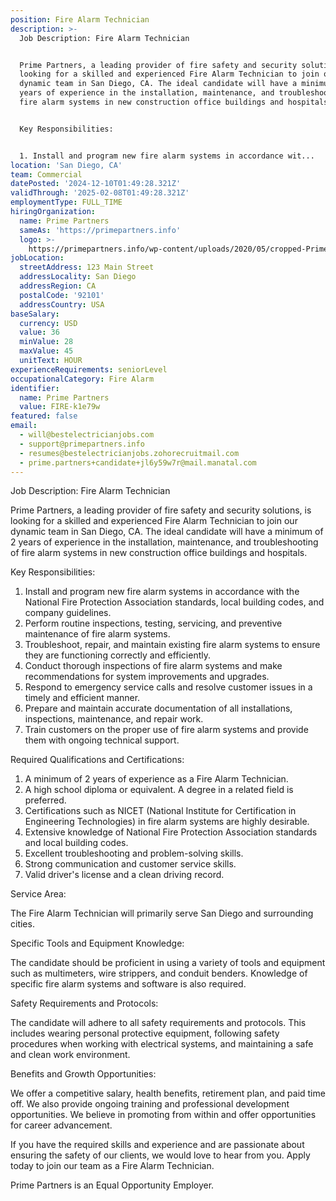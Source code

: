 ```yaml
---
position: Fire Alarm Technician
description: >-
  Job Description: Fire Alarm Technician


  Prime Partners, a leading provider of fire safety and security solutions, is
  looking for a skilled and experienced Fire Alarm Technician to join our
  dynamic team in San Diego, CA. The ideal candidate will have a minimum of 2
  years of experience in the installation, maintenance, and troubleshooting of
  fire alarm systems in new construction office buildings and hospitals.


  Key Responsibilities:


  1. Install and program new fire alarm systems in accordance wit...
location: 'San Diego, CA'
team: Commercial
datePosted: '2024-12-10T01:49:28.321Z'
validThrough: '2025-02-08T01:49:28.321Z'
employmentType: FULL_TIME
hiringOrganization:
  name: Prime Partners
  sameAs: 'https://primepartners.info'
  logo: >-
    https://primepartners.info/wp-content/uploads/2020/05/cropped-Prime-Partners-Logo-NO-BG-1-1.png
jobLocation:
  streetAddress: 123 Main Street
  addressLocality: San Diego
  addressRegion: CA
  postalCode: '92101'
  addressCountry: USA
baseSalary:
  currency: USD
  value: 36
  minValue: 28
  maxValue: 45
  unitText: HOUR
experienceRequirements: seniorLevel
occupationalCategory: Fire Alarm
identifier:
  name: Prime Partners
  value: FIRE-k1e79w
featured: false
email:
  - will@bestelectricianjobs.com
  - support@primepartners.info
  - resumes@bestelectricianjobs.zohorecruitmail.com
  - prime.partners+candidate+jl6y59w7r@mail.manatal.com
---
```




Job Description: Fire Alarm Technician

Prime Partners, a leading provider of fire safety and security solutions, is looking for a skilled and experienced Fire Alarm Technician to join our dynamic team in San Diego, CA. The ideal candidate will have a minimum of 2 years of experience in the installation, maintenance, and troubleshooting of fire alarm systems in new construction office buildings and hospitals.

Key Responsibilities:

1. Install and program new fire alarm systems in accordance with the National Fire Protection Association standards, local building codes, and company guidelines.
2. Perform routine inspections, testing, servicing, and preventive maintenance of fire alarm systems.
3. Troubleshoot, repair, and maintain existing fire alarm systems to ensure they are functioning correctly and efficiently.
4. Conduct thorough inspections of fire alarm systems and make recommendations for system improvements and upgrades.
5. Respond to emergency service calls and resolve customer issues in a timely and efficient manner.
6. Prepare and maintain accurate documentation of all installations, inspections, maintenance, and repair work.
7. Train customers on the proper use of fire alarm systems and provide them with ongoing technical support.

Required Qualifications and Certifications:

1. A minimum of 2 years of experience as a Fire Alarm Technician.
2. A high school diploma or equivalent. A degree in a related field is preferred.
3. Certifications such as NICET (National Institute for Certification in Engineering Technologies) in fire alarm systems are highly desirable.
4. Extensive knowledge of National Fire Protection Association standards and local building codes.
5. Excellent troubleshooting and problem-solving skills.
6. Strong communication and customer service skills.
7. Valid driver's license and a clean driving record.

Service Area:

The Fire Alarm Technician will primarily serve San Diego and surrounding cities.

Specific Tools and Equipment Knowledge:

The candidate should be proficient in using a variety of tools and equipment such as multimeters, wire strippers, and conduit benders. Knowledge of specific fire alarm systems and software is also required.

Safety Requirements and Protocols:

The candidate will adhere to all safety requirements and protocols. This includes wearing personal protective equipment, following safety procedures when working with electrical systems, and maintaining a safe and clean work environment.

Benefits and Growth Opportunities:

We offer a competitive salary, health benefits, retirement plan, and paid time off. We also provide ongoing training and professional development opportunities. We believe in promoting from within and offer opportunities for career advancement.

If you have the required skills and experience and are passionate about ensuring the safety of our clients, we would love to hear from you. Apply today to join our team as a Fire Alarm Technician.

Prime Partners is an Equal Opportunity Employer.
